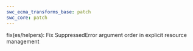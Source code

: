 ```yaml
---
swc_ecma_transforms_base: patch
swc_core: patch
---
```


fix(es/helpers): Fix SuppressedError argument order in explicit resource management
